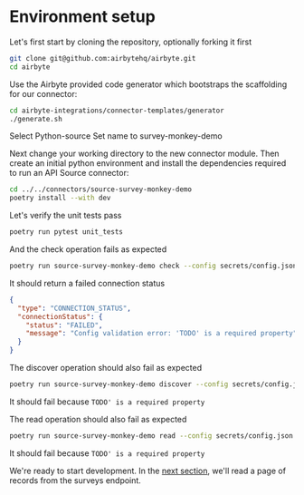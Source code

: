 # Environment setup

Let's first start by cloning the repository, optionally forking it first

```bash
git clone git@github.com:airbytehq/airbyte.git
cd airbyte
```

Use the Airbyte provided code generator which bootstraps the scaffolding for our connector:

```bash
cd airbyte-integrations/connector-templates/generator
./generate.sh
```

Select Python-source Set name to survey-monkey-demo

Next change your working directory to the new connector module. Then create an initial python
environment and install the dependencies required to run an API Source connector:

```bash
cd ../../connectors/source-survey-monkey-demo
poetry install --with dev
```

Let's verify the unit tests pass

```bash
poetry run pytest unit_tests
```

And the check operation fails as expected

```bash
poetry run source-survey-monkey-demo check --config secrets/config.json
```

It should return a failed connection status

```json
{
  "type": "CONNECTION_STATUS",
  "connectionStatus": {
    "status": "FAILED",
    "message": "Config validation error: 'TODO' is a required property"
  }
}
```

The discover operation should also fail as expected

```bash
poetry run source-survey-monkey-demo discover --config secrets/config.json
```

It should fail because `TODO' is a required property`

The read operation should also fail as expected

```bash
poetry run source-survey-monkey-demo read --config secrets/config.json --catalog integration_tests/configured_catalog.json
```

It should fail because `TODO' is a required property`

We're ready to start development. In the [next section](./2-reading-a-page.md), we'll read a page of
records from the surveys endpoint.
